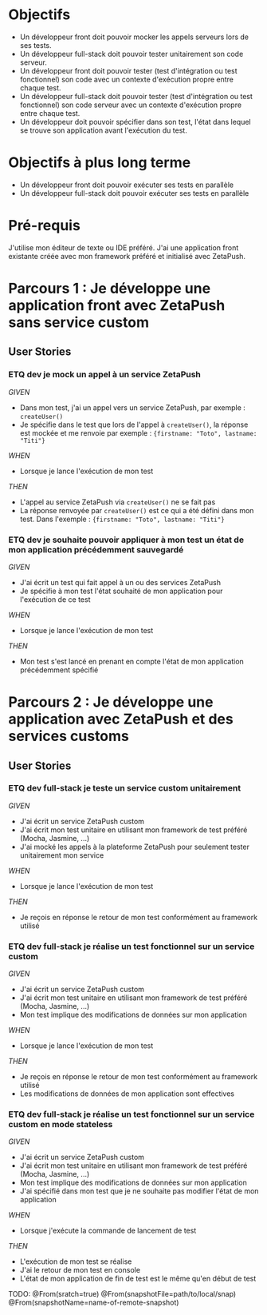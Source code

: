 # Objectifs

- Un développeur front doit pouvoir mocker les appels serveurs lors de ses tests.
- Un développeur full-stack doit pouvoir tester unitairement son code serveur.
- Un développeur front doit pouvoir tester (test d'intégration ou test fonctionnel) son code avec un contexte d'exécution propre entre chaque test.
- Un développeur full-stack doit pouvoir tester (test d'intégration ou test fonctionnel) son code serveur avec un contexte d'exécution propre entre chaque test.
- Un développeur doit pouvoir spécifier dans son test, l'état dans lequel se trouve son application avant l'exécution du test.

# Objectifs à plus long terme

- Un développeur front doit pouvoir exécuter ses tests en parallèle
- Un développeur full-stack doit pouvoir exécuter ses tests en parallèle

# Pré-requis

J'utilise mon éditeur de texte ou IDE préféré.
J'ai une application front existante créée avec mon framework préféré et initialisé avec ZetaPush.

# <a name="parcours-1"></a> Parcours 1 : Je développe une application front avec ZetaPush sans service custom

## User Stories

### ETQ dev je mock un appel à un service ZetaPush

*GIVEN*
- Dans mon test, j'ai un appel vers un service ZetaPush, par exemple : `createUser()`
- Je spécifie dans le test que lors de l'appel à `createUser()`, la réponse est mockée et me renvoie par exemple : `{firstname: "Toto", lastname: "Titi"}`

*WHEN*
- Lorsque je lance l'exécution de mon test

*THEN*
- L'appel au service ZetaPush via `createUser()` ne se fait pas
- La réponse renvoyée par `createUser()` est ce qui a été défini dans mon test. Dans l'exemple : `{firstname: "Toto", lastname: "Titi"}`


### ETQ dev je souhaite pouvoir appliquer à mon test un état de mon application précédemment sauvegardé

*GIVEN*
- J'ai écrit un test qui fait appel à un ou des services ZetaPush
- Je spécifie à mon test l'état souhaité de mon application pour l'exécution de ce test

*WHEN*
- Lorsque je lance l'exécution de mon test

*THEN*
- Mon test s'est lancé en prenant en compte l'état de mon application précédemment spécifié


# <a name="parcours-2"></a> Parcours 2 : Je développe une application avec ZetaPush et des services customs

## User Stories

### ETQ dev full-stack je teste un service custom unitairement

*GIVEN*
- J'ai écrit un service ZetaPush custom
- J'ai écrit mon test unitaire en utilisant mon framework de test préféré (Mocha, Jasmine, ...)
- J'ai mocké les appels à la plateforme ZetaPush pour seulement tester unitairement mon service

*WHEN*
- Lorsque je lance l'exécution de mon test

*THEN*
- Je reçois en réponse le retour de mon test conformément au framework utilisé


### ETQ dev full-stack je réalise un test fonctionnel sur un service custom

*GIVEN*
- J'ai écrit un service ZetaPush custom
- J'ai écrit mon test unitaire en utilisant mon framework de test préféré (Mocha, Jasmine, ...)
- Mon test implique des modifications de données sur mon application

*WHEN*
- Lorsque je lance l'exécution de mon test

*THEN*
- Je reçois en réponse le retour de mon test conformément au framework utilisé
- Les modifications de données de mon application sont effectives


### ETQ dev full-stack je réalise un test fonctionnel sur un service custom en mode stateless

*GIVEN*
- J'ai écrit un service ZetaPush custom
- J'ai écrit mon test unitaire en utilisant mon framework de test préféré (Mocha, Jasmine, ...)
- Mon test implique des modifications de données sur mon application
- J'ai spécifié dans mon test que je ne souhaite pas modifier l'état de mon application

*WHEN*
- Lorsque j'exécute la commande de lancement de test

*THEN*
- L'exécution de mon test se réalise
- J'ai le retour de mon test en console
- L'état de mon application de fin de test est le même qu'en début de test


TODO:
@From(sratch=true)
@From(snapshotFile=path/to/local/snap)
@From(snapshotName=name-of-remote-snapshot)
